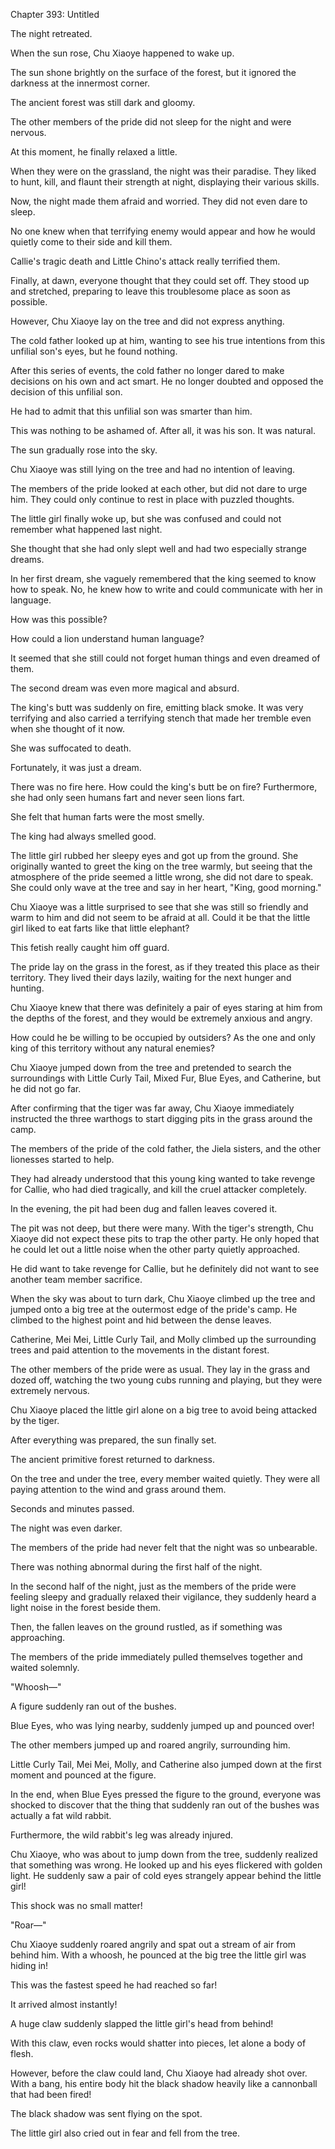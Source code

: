 Chapter 393: Untitled

The night retreated.

When the sun rose, Chu Xiaoye happened to wake up.

The sun shone brightly on the surface of the forest, but it ignored the darkness at the innermost corner.

The ancient forest was still dark and gloomy.

The other members of the pride did not sleep for the night and were nervous.

At this moment, he finally relaxed a little.

When they were on the grassland, the night was their paradise. They liked to hunt, kill, and flaunt their strength at night, displaying their various skills.

Now, the night made them afraid and worried. They did not even dare to sleep.

No one knew when that terrifying enemy would appear and how he would quietly come to their side and kill them.

Callie's tragic death and Little Chino's attack really terrified them.

Finally, at dawn, everyone thought that they could set off. They stood up and stretched, preparing to leave this troublesome place as soon as possible.

However, Chu Xiaoye lay on the tree and did not express anything.

The cold father looked up at him, wanting to see his true intentions from this unfilial son's eyes, but he found nothing.

After this series of events, the cold father no longer dared to make decisions on his own and act smart. He no longer doubted and opposed the decision of this unfilial son.

He had to admit that this unfilial son was smarter than him.

This was nothing to be ashamed of. After all, it was his son. It was natural.

The sun gradually rose into the sky.

Chu Xiaoye was still lying on the tree and had no intention of leaving.

The members of the pride looked at each other, but did not dare to urge him. They could only continue to rest in place with puzzled thoughts.

The little girl finally woke up, but she was confused and could not remember what happened last night.

She thought that she had only slept well and had two especially strange dreams.

In her first dream, she vaguely remembered that the king seemed to know how to speak. No, he knew how to write and could communicate with her in language.

How was this possible?

How could a lion understand human language?

It seemed that she still could not forget human things and even dreamed of them.

The second dream was even more magical and absurd.

The king's butt was suddenly on fire, emitting black smoke. It was very terrifying and also carried a terrifying stench that made her tremble even when she thought of it now.

She was suffocated to death.

Fortunately, it was just a dream.

There was no fire here. How could the king's butt be on fire? Furthermore, she had only seen humans fart and never seen lions fart.

She felt that human farts were the most smelly.

The king had always smelled good.

The little girl rubbed her sleepy eyes and got up from the ground. She originally wanted to greet the king on the tree warmly, but seeing that the atmosphere of the pride seemed a little wrong, she did not dare to speak. She could only wave at the tree and say in her heart, "King, good morning."

Chu Xiaoye was a little surprised to see that she was still so friendly and warm to him and did not seem to be afraid at all. Could it be that the little girl liked to eat farts like that little elephant?

This fetish really caught him off guard.

The pride lay on the grass in the forest, as if they treated this place as their territory. They lived their days lazily, waiting for the next hunger and hunting.

Chu Xiaoye knew that there was definitely a pair of eyes staring at him from the depths of the forest, and they would be extremely anxious and angry.

How could he be willing to be occupied by outsiders? As the one and only king of this territory without any natural enemies?

Chu Xiaoye jumped down from the tree and pretended to search the surroundings with Little Curly Tail, Mixed Fur, Blue Eyes, and Catherine, but he did not go far.

After confirming that the tiger was far away, Chu Xiaoye immediately instructed the three warthogs to start digging pits in the grass around the camp.

The members of the pride of the cold father, the Jiela sisters, and the other lionesses started to help.

They had already understood that this young king wanted to take revenge for Callie, who had died tragically, and kill the cruel attacker completely.

In the evening, the pit had been dug and fallen leaves covered it.

The pit was not deep, but there were many. With the tiger's strength, Chu Xiaoye did not expect these pits to trap the other party. He only hoped that he could let out a little noise when the other party quietly approached.

He did want to take revenge for Callie, but he definitely did not want to see another team member sacrifice.

When the sky was about to turn dark, Chu Xiaoye climbed up the tree and jumped onto a big tree at the outermost edge of the pride's camp. He climbed to the highest point and hid between the dense leaves.

Catherine, Mei Mei, Little Curly Tail, and Molly climbed up the surrounding trees and paid attention to the movements in the distant forest.

The other members of the pride were as usual. They lay in the grass and dozed off, watching the two young cubs running and playing, but they were extremely nervous.

Chu Xiaoye placed the little girl alone on a big tree to avoid being attacked by the tiger.

After everything was prepared, the sun finally set.

The ancient primitive forest returned to darkness.

On the tree and under the tree, every member waited quietly. They were all paying attention to the wind and grass around them.

Seconds and minutes passed.

The night was even darker.

The members of the pride had never felt that the night was so unbearable.

There was nothing abnormal during the first half of the night.

In the second half of the night, just as the members of the pride were feeling sleepy and gradually relaxed their vigilance, they suddenly heard a light noise in the forest beside them.

Then, the fallen leaves on the ground rustled, as if something was approaching.

The members of the pride immediately pulled themselves together and waited solemnly.

"Whoosh—"

A figure suddenly ran out of the bushes.

Blue Eyes, who was lying nearby, suddenly jumped up and pounced over\!

The other members jumped up and roared angrily, surrounding him.

Little Curly Tail, Mei Mei, Molly, and Catherine also jumped down at the first moment and pounced at the figure.

In the end, when Blue Eyes pressed the figure to the ground, everyone was shocked to discover that the thing that suddenly ran out of the bushes was actually a fat wild rabbit.

Furthermore, the wild rabbit's leg was already injured.

Chu Xiaoye, who was about to jump down from the tree, suddenly realized that something was wrong. He looked up and his eyes flickered with golden light. He suddenly saw a pair of cold eyes strangely appear behind the little girl\!

This shock was no small matter\!

"Roar—"

Chu Xiaoye suddenly roared angrily and spat out a stream of air from behind him. With a whoosh, he pounced at the big tree the little girl was hiding in\!

This was the fastest speed he had reached so far\!

It arrived almost instantly\!

A huge claw suddenly slapped the little girl's head from behind\!

With this claw, even rocks would shatter into pieces, let alone a body of flesh.

However, before the claw could land, Chu Xiaoye had already shot over. With a bang, his entire body hit the black shadow heavily like a cannonball that had been fired\!

The black shadow was sent flying on the spot.

The little girl also cried out in fear and fell from the tree.